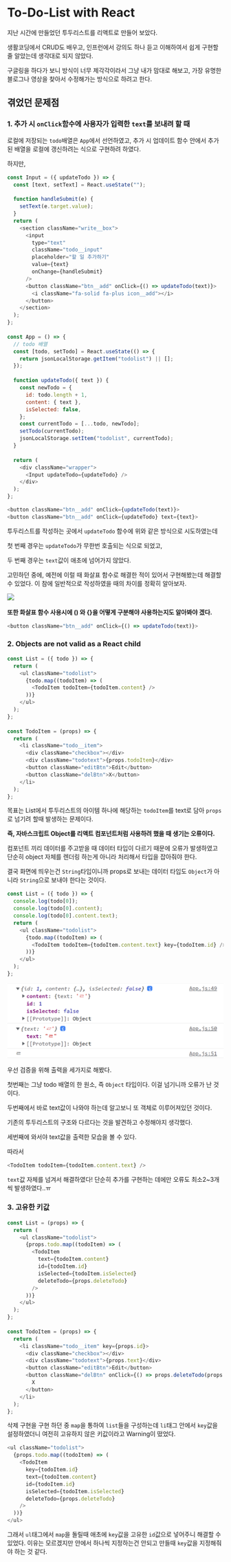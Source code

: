 # To-Do-List with React

지난 시간에 만들었던 투두리스트를 리액트로 만들어 보았다.

생활코딩에서 CRUD도 배우고, 인프런에서 강의도 하나 듣고 이해하여서 쉽게 구현할 줄 알았는데 생각대로 되지 않았다.

구글링을 하다가 보니 방식이 너무 제각각이라서 그냥 내가 맘대로 해보고, 가장 유명한 블로그나 영상을 찾아서 수정해가는 방식으로 하려고 한다.

## 겪었던 문제점

### 1. 추가 시 `onClick`함수에 사용자가 입력한 `text`를 보내려 할 때

로컬에 저장되는 `todo`배열은 `App`에서 선언하였고, 추가 시 업데이트 함수 안에서 추가된 배열을 로컬에 갱신하려는 식으로 구현하려 하였다.

하지만,

```js
const Input = ({ updateTodo }) => {
  const [text, setText] = React.useState("");

  function handleSubmit(e) {
    setText(e.target.value);
  }
  return (
    <section className="write__box">
      <input
        type="text"
        className="todo__input"
        placeholder="할 일 추가하기"
        value={text}
        onChange={handleSubmit}
      />
      <button className="btn__add" onClick={() => updateTodo(text)}>
        <i className="fa-solid fa-plus icon__add"></i>
      </button>
    </section>
  );
};

const App = () => {
  // todo 배열
  const [todo, setTodo] = React.useState(() => {
    return jsonLocalStorage.getItem("todolist") || [];
  });

  function updateTodo({ text }) {
    const newTodo = {
      id: todo.length + 1,
      content: { text },
      isSelected: false,
    };
    const currentTodo = [...todo, newTodo];
    setTodo(currentTodo);
    jsonLocalStorage.setItem("todolist", currentTodo);
  }

  return (
    <div className="wrapper">
      <Input updateTodo={updateTodo} />
    </div>
  );
};
```

```js
<button className="btn__add" onClick={updateTodo(text)}>
<button className="btn__add" onClick={updateTodo} text={text}>
```

투두리스트를 작성하는 곳에서 `updateTodo` 함수에 위와 같은 방식으로 시도하였는데

첫 번째 경우는 `updateTodo`가 무한번 호출되는 식으로 되었고,

두 번째 경우는 `text`값이 애초에 넘어가지 않았다.

고민하던 중에, 예전에 이럴 때 화살표 함수로 해결한 적이 있어서 구현해봤는데 해결할 수 있었다.
이 참에 일반적으로 작성하였을 때의 차이를 정확히 알아보자.

<img src="https://i.postimg.cc/0yBb0sgF/image.png">

**또한 화살표 함수 사용시에 () 와 {}을 어떻게 구분해야 사용하는지도 알아봐야 겠다.**

```js
<button className="btn__add" onClick={() => updateTodo(text)}>
```

### 2. Objects are not valid as a React child

```js
const List = ({ todo }) => {
  return (
    <ul className="todolist">
      {todo.map((todoItem) => (
        <TodoItem todoItem={todoItem.content} />
      ))}
    </ul>
  );
};

const TodoItem = (props) => {
  return (
    <li className="todo__item">
      <div className="checkbox"></div>
      <div className="todotext">{props.todoItem}</div>
      <button className="editBtn">Edit</button>
      <button className="delBtn">X</button>
    </li>
  );
};
```

목표는 List에서 투두리스트의 아이템 하나에 해당하는 `todoItem`를 text로 담아 `props`로 넘기려 할때 발생하는 문제이다.

**즉, 자바스크립트 Object를 리액트 컴포넌트처럼 사용하려 했을 때 생기는 오류이다.**

컴포넌트 끼리 데이터를 주고받을 때 데이터 타입이 다르기 때문에 오류가 발생하였고 단순히 object 자체를 렌더링 하는게 아니라 처리해서 타입을 잡아줘야 한다.

결국 화면에 띄우는건 `String`타입이니까 props로 보내는 데이터 타입도 `Object`가 아니라 `String`으로 보내야 한다는 것이다.

```js
const List = ({ todo }) => {
  console.log(todo[0]);
  console.log(todo[0].content);
  console.log(todo[0].content.text);
  return (
    <ul className="todolist">
      {todo.map((todoItem) => (
        <TodoItem todoItem={todoItem.content.text} key={todoItem.id} />
      ))}
    </ul>
  );
};
```

<img src="./img/todo.png">

우선 검증을 위해 출력을 세가지로 해봤다.

첫번째는 그냥 todo 배열의 한 원소, 즉 `Object` 타입이다. 이걸 넘기니까 오류가 난 것이다.

두번째에서 바로 text값이 나와야 하는데 알고보니 또 객체로 이루어져있던 것이다.

기존의 투두리스트의 구조와 다르다는 것을 발견하고 수정해야지 생각했다.

세번째에 와서야 text값을 출력한 모습을 볼 수 있다.

따라서

```js
<TodoItem todoItem={todoItem.content.text} />
```

`text`값 자체를 넘겨서 해결하였다! 단순히 추가를 구현하는 데에만 오류도 최소2~3개 씩 발생하였다..ㅠ

### 3. 고유한 키값

```js
const List = (props) => {
  return (
    <ul className="todolist">
      {props.todo.map((todoItem) => (
        <TodoItem
          text={todoItem.content}
          id={todoItem.id}
          isSelected={todoItem.isSelected}
          deleteTodo={props.deleteTodo}
        />
      ))}
    </ul>
  );
};

const TodoItem = (props) => {
  return (
    <li className="todo__item" key={props.id}>
      <div className="checkbox"></div>
      <div className="todotext">{props.text}</div>
      <button className="editBtn">Edit</button>
      <button className="delBtn" onClick={() => props.deleteTodo(props.id)}>
        X
      </button>
    </li>
  );
};
```

삭제 구현을 구현 하던 중 `map`을 통하여 `list`들을 구성하는데 `li`태그 안에서 `key`값을 설정하였더니 여전히 고유하지 않은 키값이라고 Warning이 떴었다.

```js
<ul className="todolist">
  {props.todo.map((todoItem) => (
    <TodoItem
      key={todoItem.id}
      text={todoItem.content}
      id={todoItem.id}
      isSelected={todoItem.isSelected}
      deleteTodo={props.deleteTodo}
    />
  ))}
</ul>
```

그래서 `ul`태그에서 `map`을 돌릴때 애초에 `key`값을 고유한 `id`값으로 넣어주니 해결할 수 있었다. 이유는 모르겠지만 안에서 하나씩 지정하는건 안되고 만들때 `key`값을 지정해줘야 하는 것 같다.
